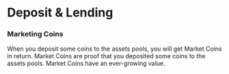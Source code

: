 # Deposit & Lending

### Marketing Coins

When you deposit some coins to the assets pools, you will get Market Coins in return. Market Coins are proof that you deposited some coins to the assets pools. Market Coins have an ever-growing value.

